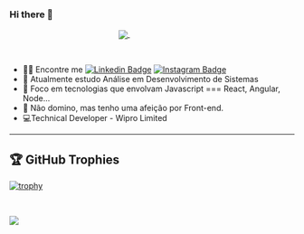 ### Hi there 👋
<!--
**nikhenry2212/nikhenry2212** is a ✨ _special_ ✨ repository because its `README.md` (this file) appears on your GitHub profile.-->

<p align = center>
<a href="https://github.com/anuraghazra/github-readme-stats">
      <!-- Change the `github-readme-stats.anuraghazra1.vercel.app` to `github-readme-stats.vercel.app`  -->
      <img align="center" src="https://github-readme-stats.anuraghazra1.vercel.app/api/top-langs/?username=nikhenry2212&layout=compact&theme=midnight-purple" />
</a>&nbsp;&nbsp;&nbsp;&nbsp;&nbsp;&nbsp;&nbsp;&nbsp;&nbsp;&nbsp;&nbsp;&nbsp;&nbsp;&nbsp;&nbsp;&nbsp;&nbsp;&nbsp;&nbsp;&nbsp;&nbsp;&nbsp;&nbsp;&nbsp;&nbsp;
      
      

&nbsp;
 
- 👨‍💻 Encontre me   [![Linkedin Badge](https://img.shields.io/badge/-LinkedIn-blue?style=flat-square&logo=Linkedin&logoColor=white&link=https://www.linkedin.com/in/nikolas-prudente-guedes-97b14612b/)](https://www.linkedin.com/in/nikolas-prudente-guedes-97b14612b/)  [![Instagram Badge](https://img.shields.io/badge/-Instagram-wine?style=flat-square&logo=Instagram&logoColor=white&link=https://www.instagram.com/papodedev/)](https://www.instagram.com/nikolas.pguedes/)
- 🚀 Atualmente estudo Análise em Desenvolvimento de Sistemas
- 🎯 Foco em tecnologias que envolvam Javascript === React, Angular, Node...
- 🎨 Não domino, mas tenho uma afeição por Front-end.
- 💻Technical Developer - Wipro Limited

<hr>

## 🏆 GitHub Trophies

[![trophy](https://github-profile-trophy.vercel.app/?username=nikhenry2212&theme=nord&column=7)](https://github.com/ryo-ma/github-profile-trophy)

&nbsp;

![](https://64.media.tumblr.com/0870408ef69639327475f93f665ac490/92c7bc6db974c4d5-ab/s1280x1920/867979c9a1d803b0d13ff8cdc7393fcf33c84511.gifv)
</p>

 
